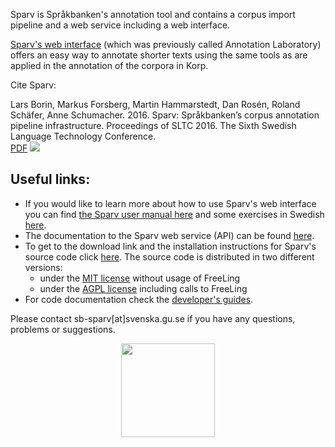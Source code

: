 Sparv is Språkbanken's annotation tool and contains a corpus
import pipeline and a web service including a web interface.

[Sparv's web interface](https://spraakbanken.gu.se/sparv/)
(which was previously called Annotation Laboratory)
offers an easy way to annotate shorter texts using
the same tools as are applied in the annotation of the corpora in Korp.

Cite Sparv:

Lars Borin, Markus Forsberg, Martin Hammarstedt, Dan Rosén, Roland Schäfer, Anne Schumacher. 2016. Sparv: Språkbanken’s corpus annotation pipeline infrastructure.
Proceedings of SLTC 2016. The Sixth Swedish Language Technology Conference.<br/>
[PDF](http://www8.cs.umu.se/~johanna/sltc2016/abstracts/SLTC_2016_paper_31.pdf)
<a href="/publication/20005/bibtex" class="bibtex"><img src="/sites/spraakbanken.gu.se/modules/custom/gup_publications/images/bibtex.png"></a>

## Useful links:
* If you would like to learn more about how to use Sparv's web interface you can find [the Sparv user manual here](https://spraakbanken.gu.se/eng/research/infrastructure/sparv/usermanual) and some exercises in Swedish [here](https://svn.spraakdata.gu.se/sb-arkiv/pub/dokumentation/sparv/exercises/sparvovningar_hw2017.pdf).
* The documentation to the Sparv web service (API) can be found
[here](https://spraakbanken.gu.se/eng/research/infrastructure/sparv/webservice).
* To get to the download link and the installation instructions for Sparv's source code click
[here](https://spraakbanken.gu.se/eng/research/infrastructure/sparv/distribution).
The source code is distributed in two different versions:
    * under the [MIT license](https://opensource.org/licenses/MIT) without usage of FreeLing
    * under the [AGPL license](http://www.gnu.org/licenses/agpl.html) including calls to FreeLing
* For code documentation check the
[developer's guides](https://spraakbanken.gu.se/eng/research/infrastructure/sparv/developersguides).

Please contact sb-sparv[at]svenska.gu.se if you have any questions, problems or suggestions.

<a href="https://spraakbanken.gu.se/sparv/">
<img src="https://spraakbanken.gu.se/sites/spraakbanken.gu.se/files/sparv_0.png" style="width:150px; display: block; margin-left: auto; margin-right: auto;">
</a>
